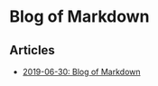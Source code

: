 # Blog of Markdown

## Articles

* [2019-06-30: Blog of Markdown](articles/blog_of_markdown/doc.html)
